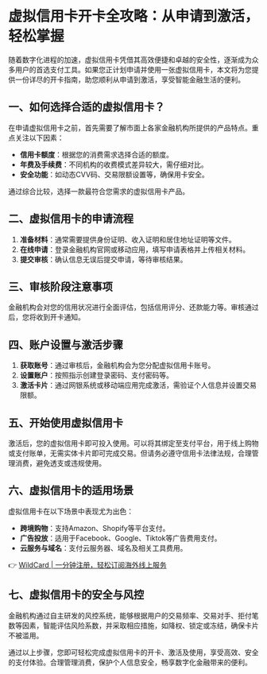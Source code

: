 # 虚拟信用卡开卡全攻略：从申请到激活，轻松掌握

随着数字化进程的加速，虚拟信用卡凭借其高效便捷和卓越的安全性，逐渐成为众多用户的首选支付工具。如果您正计划申请并使用一张虚拟信用卡，本文将为您提供一份详尽的开卡指南，助您顺利从申请到激活，享受智能金融生活的便利。

## 一、如何选择合适的虚拟信用卡？

在申请虚拟信用卡之前，首先需要了解市面上各家金融机构所提供的产品特点。重点关注以下因素：

- **信用卡额度**：根据您的消费需求选择合适的额度。
- **年费及手续费**：不同机构的收费模式差异较大，需仔细对比。
- **安全功能**：如动态CVV码、交易限额设置等，确保用卡安全。

通过综合比较，选择一款最符合您需求的虚拟信用卡产品。

## 二、虚拟信用卡的申请流程

1. **准备材料**：通常需要提供身份证明、收入证明和居住地址证明等文件。
2. **在线申请**：登录金融机构官网或移动应用，填写申请表格并上传相关材料。
3. **提交审核**：确认信息无误后提交申请，等待审核结果。

## 三、审核阶段注意事项

金融机构会对您的信用状况进行全面评估，包括信用评分、还款能力等。审核通过后，您将收到开卡通知。

## 四、账户设置与激活步骤

1. **获取账号**：通过审核后，金融机构会为您分配虚拟信用卡账号。
2. **设置账户**：按照指示创建登录密码、支付密码等。
3. **激活卡片**：通过网银系统或移动端应用完成激活，需验证个人信息并设置交易限额。

## 五、开始使用虚拟信用卡

激活后，您的虚拟信用卡即可投入使用。可以将其绑定至支付平台，用于线上购物或支付账单，无需实体卡片即可完成交易。但请务必遵守信用卡法律法规，合理管理消费，避免透支或违规使用。

## 六、虚拟信用卡的适用场景

虚拟信用卡在以下场景中表现尤为出色：

- **跨境购物**：支持Amazon、Shopify等平台支付。
- **广告投放**：适用于Facebook、Google、Tiktok等广告费用支付。
- **云服务与域名**：支付云服务器、域名及相关工具费用。

👉 [WildCard | 一分钟注册，轻松订阅海外线上服务](https://bbtdd.com/WildCard)

## 七、虚拟信用卡的安全与风控

金融机构通过自主研发的风控系统，能够根据用户的交易频率、交易对手、拒付笔数等因素，智能评估风险系数，并采取相应措施，如降权、锁定或冻结，确保卡片不被滥用。

通过以上步骤，您即可轻松完成虚拟信用卡的开卡、激活及使用，享受高效、安全的支付体验。合理管理消费，保护个人信息安全，畅享数字化金融带来的便利。